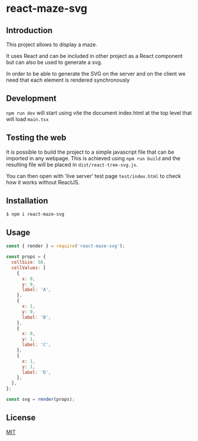 # react-maze-svg

## Introduction

This project allows to display a maze.

It uses React and can be included in other project as a React component but can also be used to generate a svg.

In order to be able to generate the SVG on the server and on the client we need that each element is rendered synchronously

## Development

`npm run dev` will start using vite the document index.html at the top level that will load `main.tsx`

## Testing the web

It is possible to build the project to a simple javascript file that can be imported in any webpage. This is achieved using `npm run build` and the resulting file will be placed in `dist/react-tree-svg.js`.

You can then open with 'live server' test page `test/index.html` to check how it works without ReactJS.

## Installation

`$ npm i react-maze-svg`

## Usage

```js
const { render } = require('react-maze-svg');

const props = {
  cellSize: 50,
  cellValues: [
    {
      x: 0,
      y: 0,
      label: 'A',
    },
    {
      x: 1,
      y: 0,
      label: 'B',
    },
    {
      x: 0,
      y: 1,
      label: 'C',
    },
    {
      x: 1,
      y: 1,
      label: 'D',
    },
  ],
};

const svg = render(props);
```

## License

[MIT](./LICENSE)
